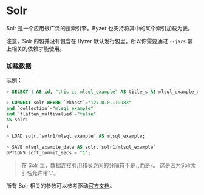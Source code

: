 # Solr

Solr 是一个应用很广泛的搜索引擎。Byzer 也支持将其中的某个索引加载为表。

注意，Solr 的包并没有包含在 Byzer 默认发行包里，所以你需要通过 `--jars` 带上相关的依赖才能使用。

### 加载数据

示例：

```sql
> SELECT 1 AS id, "this is mlsql_example" AS title_s AS mlsql_example_data;

> CONNECT solr WHERE `zkhost`="127.0.0.1:9983"
and `collection`="mlsql_example"
and `flatten_multivalued`="false"
AS solr1
;

> LOAD solr.`solr1/mlsql_example` AS mlsql_example;

> SAVE mlsql_example_data AS solr.`solr1/mlsql_example`
OPTIONS soft_commit_secs = "1";
```

>在 Solr 里，数据连接引用和表之间的分隔符不是`.`,而是`/`。 这是因为Solr索引名允许带"."。

所有 Solr 相关的参数可以参考驱动[官方文档](https://github.com/lucidworks/spark-solr)。

